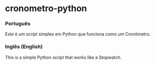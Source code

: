 # cronometro-python
<h3>Português</h3>
Este é um script simples em Python que funciona como um Cronômetro.

<h3>Inglês (English)</h3>
This is a simple Python script that works like a Stopwatch.